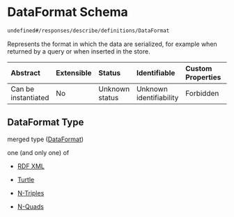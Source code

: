 # DataFormat Schema

```txt
undefined#/responses/describe/definitions/DataFormat
```

Represents the format in which the data are serialized, for example when returned by a query or when inserted in the store.

| Abstract            | Extensible | Status         | Identifiable            | Custom Properties | Additional Properties | Access Restrictions | Defined In                                                                     |
| :------------------ | :--------- | :------------- | :---------------------- | :---------------- | :-------------------- | :------------------ | :----------------------------------------------------------------------------- |
| Can be instantiated | No         | Unknown status | Unknown identifiability | Forbidden         | Allowed               | none                | [okp4-cognitarium.json\*](schema/okp4-cognitarium.json "open original schema") |

## DataFormat Type

merged type ([DataFormat](okp4-cognitarium-responses-describeresponse-definitions-dataformat.md))

one (and only one) of

* [RDF XML](okp4-cognitarium-responses-describeresponse-definitions-dataformat-oneof-rdf-xml.md "check type definition")

* [Turtle](okp4-cognitarium-responses-describeresponse-definitions-dataformat-oneof-turtle.md "check type definition")

* [N-Triples](okp4-cognitarium-responses-describeresponse-definitions-dataformat-oneof-n-triples.md "check type definition")

* [N-Quads](okp4-cognitarium-responses-describeresponse-definitions-dataformat-oneof-n-quads.md "check type definition")
